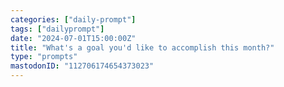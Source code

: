 ```yaml
---
categories: ["daily-prompt"]
tags: ["dailyprompt"]
date: "2024-07-01T15:00:00Z"
title: "What's a goal you'd like to accomplish this month?"
type: "prompts"
mastodonID: "112706174654373023"
---
```

